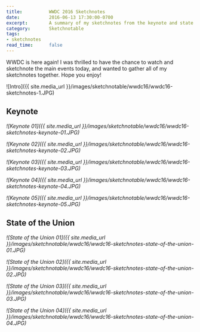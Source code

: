 ```yaml
---
title:          WWDC 2016 Sketchnotes
date:           2016-06-13 17:30:00-0700
excerpt:        A summary of my sketchnotes from the keynote and state of the union.
category:       Sketchnotable
tags:
- sketchnotes
read_time:      false
---
```


WWDC is here again! I was thrilled to have the chance to watch and sketchnote the main events today, and wanted to gather all of my sketchnotes together. Hope you enjoy!


![Intro]({{ site.media_url }}/images/sketchnotable/wwdc16/wwdc16-sketchnotes-1.JPG)

## Keynote

_![Keynote 01]({{ site.media_url }}/images/sketchnotable/wwdc16/wwdc16-sketchnotes-keynote-01.JPG)_

_![Keynote 02]({{ site.media_url }}/images/sketchnotable/wwdc16/wwdc16-sketchnotes-keynote-02.JPG)_

_![Keynote 03]({{ site.media_url }}/images/sketchnotable/wwdc16/wwdc16-sketchnotes-keynote-03.JPG)_

_![Keynote 04]({{ site.media_url }}/images/sketchnotable/wwdc16/wwdc16-sketchnotes-keynote-04.JPG)_

_![Keynote 05]({{ site.media_url }}/images/sketchnotable/wwdc16/wwdc16-sketchnotes-keynote-05.JPG)_

## State of the Union

_![State of the Union 01]({{ site.media_url }}/images/sketchnotable/wwdc16/wwdc16-sketchnotes-state-of-the-union-01.JPG)_

_![State of the Union 02]({{ site.media_url }}/images/sketchnotable/wwdc16/wwdc16-sketchnotes-state-of-the-union-02.JPG)_

_![State of the Union 03]({{ site.media_url }}/images/sketchnotable/wwdc16/wwdc16-sketchnotes-state-of-the-union-03.JPG)_

_![State of the Union 04]({{ site.media_url }}/images/sketchnotable/wwdc16/wwdc16-sketchnotes-state-of-the-union-04.JPG)_
